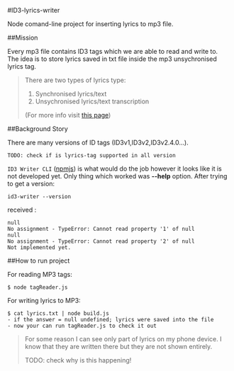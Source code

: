 #ID3-lyrics-writer

Node comand-line project for inserting lyrics to mp3 file. 

##Mission

Every mp3 file contains ID3 tags which we are able to read and write to.  
The idea is to store lyrics saved in txt file inside the mp3 unsychronised lyrics tag. 

>There are two types of lyrics type: 
>1. Synchronised lyrics/text
>2. Unsychronised lyrics/text transcription  
>
>(For more info visit [this page](http://id3.org/id3v2.3.0#Unsychronised_lyrics.2Ftext_transcription))




##Background Story

There are many versions of ID tags (ID3v1,ID3v2,ID3v2.4.0...).

	TODO: check if is lyrics-tag supported in all version 
	
``ID3 Writer CLI`` ([npmjs](https://www.npmjs.com/package/id3-writer-cli)) is what would do the job
however it looks like it is not developed yet. Only thing which worked was **--help** option. 
After trying to get a version:

	id3-writer --version

received :

	null
	No assignment - TypeError: Cannot read property '1' of null
	null
	No assignment - TypeError: Cannot read property '2' of null
	Not implemented yet.

##How to run project

For reading MP3 tags:

	$ node tagReader.js

For writing lyrics to MP3:

	$ cat lyrics.txt | node build.js
	- if the answer = null undefined; lyrics were saved into the file
	- now your can run tagReader.js to check it out

>For some reason I can see only part of lyrics on my phone device. 
>I know that they are written there but they are not shown entirely. 
>
>TODO: check why is this happening!
> 





